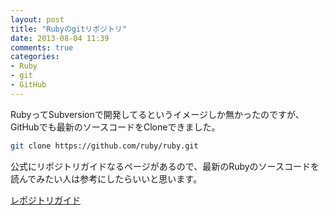 ```yaml
---
layout: post
title: "Rubyのgitリポジトリ"
date: 2013-08-04 11:39
comments: true
categories: 
- Ruby
- git
- GitHub
---
```


RubyってSubversionで開発してるというイメージしか無かったのですが、GitHubでも最新のソースコードをCloneできました。

``` bash
git clone https://github.com/ruby/ruby.git
```

公式にリポジトリガイドなるページがあるので、最新のRubyのソースコードを読んでみたい人は参考にしたらいいと思います。

[レポジトリガイド](http://www.ruby-lang.org/ja/documentation/repository-guide/)
